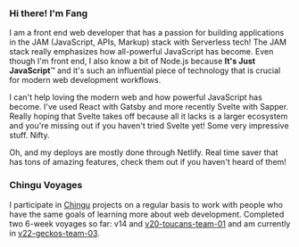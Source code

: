 ### Hi there! I'm Fang

I am a front end web developer that has a passion for building applications in the JAM (JavaScript, APIs, Markup) stack with Serverless tech! The JAM stack really emphasizes how all-powerful JavaScript has become. Even though I'm front end, I also know a bit of Node.js because **It's Just JavaScript**™ and it's such an influential piece of technology that is crucial for modern web development workflows.

I can't help loving the modern web and how powerful JavaScript has become. I've used React with Gatsby and more recently Svelte with Sapper. Really hoping that Svelte takes off because all it lacks is a larger ecosystem and you're missing out if you haven't tried Svelte yet! Some very impressive stuff. Nifty.

Oh, and my deploys are mostly done through Netlify. Real time saver that has tons of amazing features, check them out if you haven't heard of them!

### Chingu Voyages

I participate in [Chingu](https://www.chingu.io/) projects on a regular basis to work with people who have the same goals of learning more about web development. Completed two 6-week voyages so far: v14 and [v20-toucans-team-01](https://github.com/chingu-voyages/v20-toucans-team-01) and am currently in [v22-geckos-team-03](https://github.com/chingu-voyages/v22-geckos-team-03).

<!--
**armchair-traveller/armchair-traveller** is a ✨ _special_ ✨ repository because its `README.md` (this file) appears on your GitHub profile.

Here are some ideas to get you started:

- 🔭 I’m currently working on ...
- 🌱 I’m currently learning ...
- 👯 I’m looking to collaborate on ...
- 🤔 I’m looking for help with ...
- 💬 Ask me about ...
- 📫 How to reach me: ...
- 😄 Pronouns: ...
- ⚡ Fun fact: ...
-->
